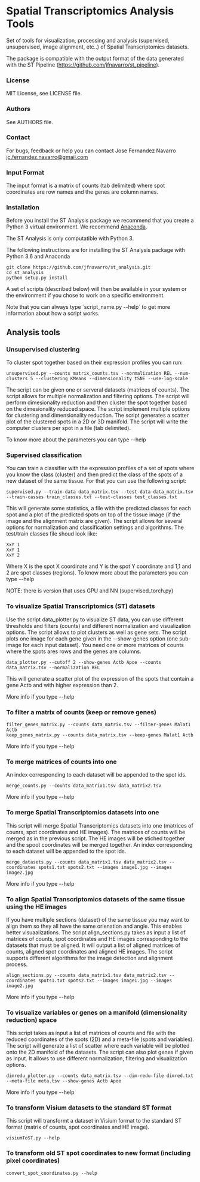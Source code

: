# Spatial Transcriptomics Analysis Tools

Set of tools for visualization, processing and analysis (supervised, unsupervised,
image alignment, etc..) of Spatial Transcriptomics datasets.

The package is compatible with the output format of the data generated with the
ST Pipeline (https://github.com/jfnavarro/st_pipeline).

### License
MIT License, see LICENSE file.

### Authors
See AUTHORS file.

### Contact
For bugs, feedback or help you can contact Jose Fernandez Navarro <jc.fernandez.navarro@gmail.com>

### Input Format
The input format is a matrix of counts (tab delimited) where spot coordinates are row names
and the genes are column names. 

### Installation
Before you install the ST Analysis package we recommend that you create a Python 3 virtual
environment. We recommend [Anaconda](https://anaconda.org/anaconda/python).

The ST Analysis is only computatible with Python 3. 

The following instructions are for installing the ST Analysis package with Python 3.6 and Anaconda


    git clone https://github.com/jfnavarro/st_analysis.git
    cd st_analysis
    python setup.py install
    

A set of scripts (described below) will then be available in your system or
the environment if you chose to work on a specific environment.

Note that you can always type ´script_name.py --help´ to get more information
about how a script works. 

## Analysis tools

### Unsupervised clustering
To cluster spot together based on their expression profiles you can run:

    unsupervised.py --counts matrix_counts.tsv --normalization REL --num-clusters 5 --clustering KMeans --dimensionality tSNE --use-log-scale 
    
The script can be given one or serveral datasets (matrices of counts). 
The script allows for multiple normalization and filtering options.
The script will perform dimesionality reduction and then cluster the spot 
together based on the dimesionality reduced space.
The script implement multiple options for clustering and dimensionality reduction.
The script generates a scatter plot of the clustered spots in a 2D or 3D manifold. 
The script will write the computer clusters per spot in a file (tab delimited). 

To know more about the parameters you can type --help

### Supervised classification
You can train a classifier with the expression profiles of a set of spots
where you know the class (cluster) and then predict the class of the spots 
of a new dataset of the same tissue. For that you can use the following script:

    supervised.py --train-data data_matrix.tsv --test-data data_matrix.tsv --train-casses train_classes.txt --test-classes test_classes.txt
    
This will generate some statistics, a file with the predicted classes for each spot and a plot of
the predicted spots on top of the tissue image (if the image and the alignment matrix are given).
The script allows for several options for normalization and classification settings and algorithms. 
The test/train classes file shoud look like:

    XxY 1
    XxY 1
    XxY 2

Where X is the spot X coordinate and Y is the spot Y coordinate and 1,1 and 2 are
spot classes (regions).
To know more about the parameters you can type --help

NOTE: there is version that uses GPU and NN (supervised_torch.py)

### To visualize Spatial Transcriptomics (ST) datasets
Use the script data_plotter.py to visualize ST data, you can use different thresholds and
filters (counts) and different normalization and visualization options. 
The script allows to plot clusters as well as gene sets. 
The script plots one image for each gene given in the --show-genes option (one sub-image for each input dataset).
You need one or more matrices of counts where the spots ares rows and the genes are columns. 

    data_plotter.py --cutoff 2 --show-genes Actb Apoe --counts data_matrix.tsv --normalization REL
    
This will generate a scatter plot of the expression of the spots that contain a gene Actb and with higher expression than 2.

More info if you type --help
  
### To filter a matrix of counts (keep or remove genes)

    filter_genes_matrix.py --counts data_matrix.tsv --filter-genes Malat1 Actb
    keep_genes_matrix.py --counts data_matrix.tsv --keep-genes Malat1 Actb
    
More info if you type --help

### To merge matrices of counts into one
An index corresponding to each dataset will be appended to the spot ids. 

    merge_counts.py --counts data_matrix1.tsv data_matrix2.tsv
    
More info if you type --help
    
### To merge Spatial Transcriptomics datasets into one
This script will merge Spatial Transcriptomics datasets into one (matrices
of counrs, spot coordinates and HE images). The matrices of counts will be
merged as in the previous script. The HE images will be stiched together
and the spoot coordinates will be merged together. An index corresponding
to each dataset will be appended to the spot ids. 

    merge_datasets.py --counts data_matrix1.tsv data_matrix2.tsv --coordinates spots1.txt spots2.txt --images image1.jpg --images image2.jpg

More info if you type --help

### To align Spatial Transcriptomics datasets of the same tissue using the HE images 
If you have multiple sections (dataset) of the same tissue you may want to align them
so they all have the same orienation and angle. This enables better visuaalizations. 
The script align_sections.py takes as input a list of matrices of counts, spot coordinates
and HE images corresponding to the datasets that must be aligned. It will output a list of
aligned matrices of counts, aligned spot coordinates and aligned HE images. The script supports
different algorithms for the image detection and alignment process. 

    align_sections.py --counts data_matrix1.tsv data_matrix2.tsv --coordinates spots1.txt spots2.txt --images image1.jpg --images image2.jpg
    
More info if you type --help
    
### To visualize variables or genes on a manifold (dimensionality reduction) space
This script takes as input a list of matrices of counts and file with the reduced coordinates
of the spots (2D) and a meta-file (spots and variables). The script will generate a list of 
scatter where each variable will be plotted onto the 2D manifold of the datasets. The script
can also plot genes if given as input. It allows to use different normalization, filtering
and visualization options. 

    dimredu_plotter.py --counts data_matrix.tsv --dim-redu-file dimred.txt --meta-file meta.tsv --show-genes Actb Apoe
    
More info if you type --help

### To transform Visium datasets to the standard ST format 
This script will transformt a dataset in Visium format to the standard ST format (matrix of counts, 
spot coordinates and HE image). 

    visiumToST.py --help
    
### To transform old ST spot coordinates to new format (including pixel coordinates) 

    convert_spot_coordinates.py --help
    

